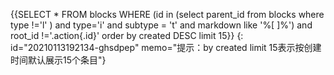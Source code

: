 {{SELECT * FROM blocks WHERE (id in (select parent_id from blocks where type !='l' ) and type='i' and subtype = 't' and markdown like '%[ ]%') and root_id !='.action{.id}' order by created DESC limit 15}}
{: id="20210113192134-ghsdpep" memo="提示：by created limit 15表示按创建时间默认展示15个条目"}